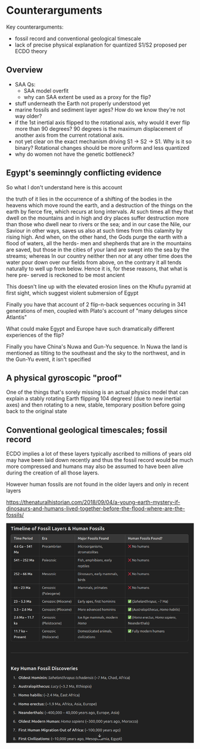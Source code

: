 # Counterarguments

Key counterarguments:
- fossil record and conventional geological timescale
- lack of precise physical explanation for quantized S1/S2 proposed per ECDO theory

## Overview

- SAA Qs:
	- SAA model overfit
	- why can SAA extent be used as a proxy for the flip?
- stuff underneath the Earth not properly understood yet
- marine fossils and sediment layer ages? How do we know they're not way older?
- if the 1st inertial axis flipped to the rotational axis, why would it ever flip more than 90 degrees? 90 degrees is the maximum displacement of another axis from the current rotational axis.
- not yet clear on the exact mechanism driving S1 -> S2 -> S1. Why is it so binary? Rotational changes should be more uniform and less quantized
- why do women not have the genetic bottleneck?

## Egypt's seeminngly conflicting evidence

So what I don't understand here is this account 

the truth of it lies
in the occurrence of a shifting of the bodies in the heavens
which move round the earth, and a destruction of the things
on the earth by fierce fire, which recurs at long intervals.
At such times all they that dwell on the mountains and in
high and dry places suffer destruction more than those who
dwell near to rivers or the sea; and in our case the Nile, our
Saviour in other ways, saves us also at such times from this
calamity by rising high. And when, on the other hand, the
Gods purge the earth with a flood of waters, all the herds-
men and shepherds that are in the mountains are saved, but
those in the cities of your land are swept into the sea by
the streams; whereas In our country neither then nor at any
other time does the water pour down over our fields from
above, on the contrary it all tends naturally to well up from
below. Hence it is, for these reasons, that what is here pre-
served is reckoned to be most ancient

This doesn't line up with the elevated erosion lines on the Khufu pyramid at first sight, which suggest violent submersion of Egypt

Finally you have that account of 2 flip-n-back sequences occuring in 341 generations of men, coupled with Plato's account of "many deluges since Atlantis"

What could make Egypt and Europe have such dramatically different experiences of the flip?

Finally you have China's Nuwa and Gun-Yu sequence. In Nuwa the land is mentioned as tilting to the southeast and the sky to the northwest, and in the Gun-Yu event, it isn't specified

## A physical gyroscopic "proof"

One of the things that's sorely missing is an actual physics model that can explain a stably rotating Earth flipping 104 degrees! (due to new inertial axes) and then rotating to a new, stable, temporary position before going back to the original state

## Conventional geological timescales; fossil record

ECDO implies a lot of these layers typically ascribed to millions of years old may have been laid down recently and thus the fossil record would be much more compressed and humans may also be assumed to have been alive during the creation of all those layers.

However human fossils are not found in the older layers and only in recent layers

https://thenaturalhistorian.com/2018/09/04/a-young-earth-mystery-if-dinosaurs-and-humans-lived-together-before-the-flood-where-are-the-fossils/

![](img/fossil.png)
